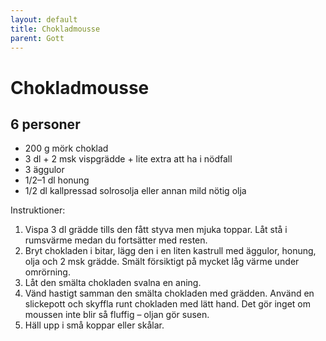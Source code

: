 ```yaml
---
layout: default
title: Chokladmousse
parent: Gott
---
```

Chokladmousse
=============

6 personer
----------

-	200 g mörk choklad
-	3 dl + 2 msk vispgrädde + lite extra att ha i nödfall
-	3 äggulor
-	1/2–1 dl honung
-	1/2 dl kallpressad solrosolja eller annan mild nötig olja

Instruktioner:

1.	Vispa 3 dl grädde tills den fått styva men mjuka toppar. Låt stå i rumsvärme medan du fortsätter med resten.
2.	Bryt chokladen i bitar, lägg den i en liten kastrull med äggulor, honung, olja och 2 msk grädde. Smält försiktigt på mycket låg värme under omrörning.
3.	Låt den smälta chokladen svalna en aning.
4.	Vänd hastigt samman den smälta chokladen med grädden. Använd en slickepott och skyffla runt chokladen med lätt hand. Det gör inget om moussen inte blir så fluffig – oljan gör susen.
5.	Häll upp i små koppar eller skålar.
